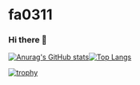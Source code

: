# fa0311

### Hi there 👋

[![Anurag's GitHub stats](https://github-readme-stats.vercel.app/api?username=fa0311&count_private=true&show_icons=true&line_height=24)](https://github.com/anuraghazra/github-readme-stats)[![Top Langs](https://github-readme-stats.vercel.app/api/top-langs/?username=fa0311&layout=compact&langs_count=10&card_width=445)](https://github.com/anuraghazra/github-readme-stats)

[![trophy](https://github-profile-trophy.vercel.app/?username=fa0311)](https://github.com/ryo-ma/github-profile-trophy)
